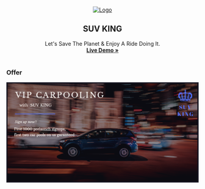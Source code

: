 <!-- PROJECT LOGO -->
<br />
<p align="center">
  <a href="https://suvking.netlify.com/">
    <img src="./src/images/gatsby-icon.png" alt="Logo" width="200" height="200">
  </a>

  <h2 align="center">SUV KING</h2>

  <p align="center">
    Let's Save The Planet &#38; Enjoy A Ride Doing It.
    <br />
    <a href="https://suvking.netlify.com/"><strong>Live Demo »</strong></a>
    <br />
    <br />
    
    
  </p>
</p>

### Offer

![Product Name Screen Shot](./src/images/suvking-ad.png)
